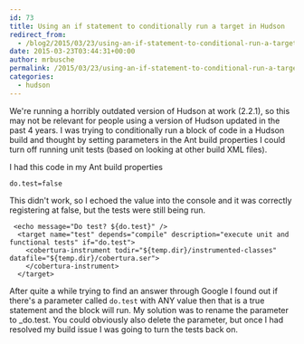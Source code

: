 ```yaml
---
id: 73
title: Using an if statement to conditionally run a target in Hudson
redirect_from:
  - /blog2/2015/03/23/using-an-if-statement-to-conditional-run-a-target-in-hudson/
date: 2015-03-23T03:44:31+00:00
author: mrbusche
permalink: /2015/03/23/using-an-if-statement-to-conditional-run-a-target-in-hudson/
categories:
  - hudson
---
```


We're running a horribly outdated version of Hudson at work (2.2.1), so this may not be relevant for people using a version of Hudson updated in the past 4 years. I was trying to conditionally run a block of code in a Hudson build and thought by setting parameters in the Ant build properties I could turn off running unit tests (based on looking at other build XML files).

I had this code in my Ant build properties

    do.test=false

This didn't work, so I echoed the value into the console and it was correctly registering at false, but the tests were still being run.

     <echo message="Do test? ${do.test}" />
      <target name="test" depends="compile" description="execute unit and functional tests" if="do.test">
        <cobertura-instrument todir="${temp.dir}/instrumented-classes" datafile="${temp.dir}/cobertura.ser">
        </cobertura-instrument>
      </target>

After quite a while trying to find an answer through Google I found out if there's a parameter called `do.test` with ANY value then that is a true statement and the block will run. My solution was to rename the parameter to \_do.test. You could obviously also delete the parameter, but once I had resolved my build issue I was going to turn the tests back on.

